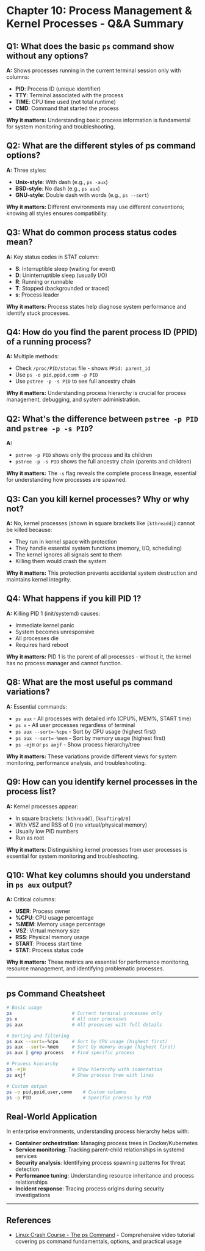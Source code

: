 # Chapter 10: Process Management & Kernel Processes - Q&A Summary

## Q1: What does the basic `ps` command show without any options?

**A:** Shows processes running in the current terminal session only with columns:
- **PID**: Process ID (unique identifier)
- **TTY**: Terminal associated with the process
- **TIME**: CPU time used (not total runtime)
- **CMD**: Command that started the process

**Why it matters:** Understanding basic process information is fundamental for system monitoring and troubleshooting.

## Q2: What are the different styles of ps command options?

**A:** Three styles:
- **Unix-style**: With dash (e.g., `ps -aux`)
- **BSD-style**: No dash (e.g., `ps aux`)
- **GNU-style**: Double dash with words (e.g., `ps --sort`)

**Why it matters:** Different environments may use different conventions; knowing all styles ensures compatibility.

## Q3: What do common process status codes mean?

**A:** Key status codes in STAT column:
- **S**: Interruptible sleep (waiting for event)
- **D**: Uninterruptible sleep (usually I/O)
- **R**: Running or runnable
- **T**: Stopped (backgrounded or traced)
- **s**: Process leader

**Why it matters:** Process states help diagnose system performance and identify stuck processes.

## Q4: How do you find the parent process ID (PPID) of a running process?

**A:** Multiple methods:
- Check `/proc/PID/status` file - shows `PPid: parent_id`
- Use `ps -o pid,ppid,comm -p PID`
- Use `pstree -p -s PID` to see full ancestry chain

**Why it matters:** Understanding process hierarchy is crucial for process management, debugging, and system administration.

## Q2: What's the difference between `pstree -p PID` and `pstree -p -s PID`?

**A:** 
- `pstree -p PID` shows only the process and its children
- `pstree -p -s PID` shows the full ancestry chain (parents and children)

**Why it matters:** The `-s` flag reveals the complete process lineage, essential for understanding how processes are spawned.

## Q3: Can you kill kernel processes? Why or why not?

**A:** No, kernel processes (shown in square brackets like `[kthreadd]`) cannot be killed because:
- They run in kernel space with protection
- They handle essential system functions (memory, I/O, scheduling)
- The kernel ignores all signals sent to them
- Killing them would crash the system

**Why it matters:** This protection prevents accidental system destruction and maintains kernel integrity.

## Q4: What happens if you kill PID 1?

**A:** Killing PID 1 (init/systemd) causes:
- Immediate kernel panic
- System becomes unresponsive
- All processes die
- Requires hard reboot

**Why it matters:** PID 1 is the parent of all processes - without it, the kernel has no process manager and cannot function.

## Q8: What are the most useful ps command variations?

**A:** Essential commands:
- `ps aux` - All processes with detailed info (CPU%, MEM%, START time)
- `ps x` - All user processes regardless of terminal
- `ps aux --sort=-%cpu` - Sort by CPU usage (highest first)
- `ps aux --sort=-%mem` - Sort by memory usage (highest first)
- `ps -ejH` or `ps axjf` - Show process hierarchy/tree

**Why it matters:** These variations provide different views for system monitoring, performance analysis, and troubleshooting.

## Q9: How can you identify kernel processes in the process list?

**A:** Kernel processes appear:
- In square brackets: `[kthreadd]`, `[ksoftirqd/0]`
- With VSZ and RSS of 0 (no virtual/physical memory)
- Usually low PID numbers
- Run as root

**Why it matters:** Distinguishing kernel processes from user processes is essential for system monitoring and troubleshooting.

## Q10: What key columns should you understand in `ps aux` output?

**A:** Critical columns:
- **USER**: Process owner
- **%CPU**: CPU usage percentage
- **%MEM**: Memory usage percentage
- **VSZ**: Virtual memory size
- **RSS**: Physical memory usage
- **START**: Process start time
- **STAT**: Process status code

**Why it matters:** These metrics are essential for performance monitoring, resource management, and identifying problematic processes.

---

## ps Command Cheatsheet

```bash
# Basic usage
ps                      # Current terminal processes only
ps x                    # All user processes
ps aux                  # All processes with full details

# Sorting and filtering
ps aux --sort=-%cpu     # Sort by CPU usage (highest first)
ps aux --sort=-%mem     # Sort by memory usage (highest first)
ps aux | grep process   # Find specific process

# Process hierarchy
ps -ejH                 # Show hierarchy with indentation
ps axjf                 # Show process tree with lines

# Custom output
ps -o pid,ppid,user,comm    # Custom columns
ps -p PID                   # Specific process by PID
```

## Real-World Application

In enterprise environments, understanding process hierarchy helps with:
- **Container orchestration**: Managing process trees in Docker/Kubernetes
- **Service monitoring**: Tracking parent-child relationships in systemd services  
- **Security analysis**: Identifying process spawning patterns for threat detection
- **Performance tuning**: Understanding resource inheritance and process relationships
- **Incident response**: Tracing process origins during security investigations

---

## References

- [Linux Crash Course - The ps Command](https://www.youtube.com/watch?v=wYwGNgsfN3I) - Comprehensive video tutorial covering ps command fundamentals, options, and practical usage
